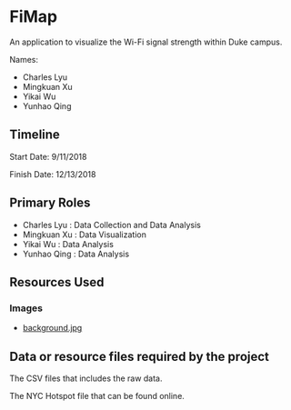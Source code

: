 # FiMap

An application to visualize the Wi-Fi signal strength within Duke campus.

Names:

* Charles Lyu
* Mingkuan Xu
* Yikai Wu
* Yunhao Qing

## Timeline

Start Date: 9/11/2018

Finish Date: 12/13/2018

## Primary Roles

* Charles Lyu : Data Collection and Data Analysis
* Mingkuan Xu : Data Visualization
* Yikai Wu : Data Analysis
* Yunhao Qing : Data Analysis

## Resources Used

### Images

* [background.jpg](https://image-store.slidesharecdn.com/14276b0c-436a-4fa3-adbf-42fbd5c7c6a6-original.jpeg)


## Data or resource files required by the project

The CSV files that includes the raw data.

The NYC Hotspot file that can be found online.
